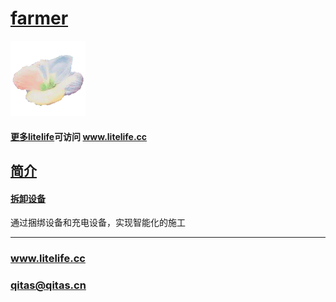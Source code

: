 ﻿# [farmer](https://github.com/lite-life/farmer) 
 
[![sites](litelife/litelife.png)](http://www.litelife.cc)

#### [更多litelife](https://github.com/lite-life/litelife)可访问 www.litelife.cc

## [简介](https://github.com/lite-life/farmer/wiki) 

#### [拆卸设备](litelife/) 

通过捆绑设备和充电设备，实现智能化的施工

---

###  www.litelife.cc     
###  qitas@qitas.cn
